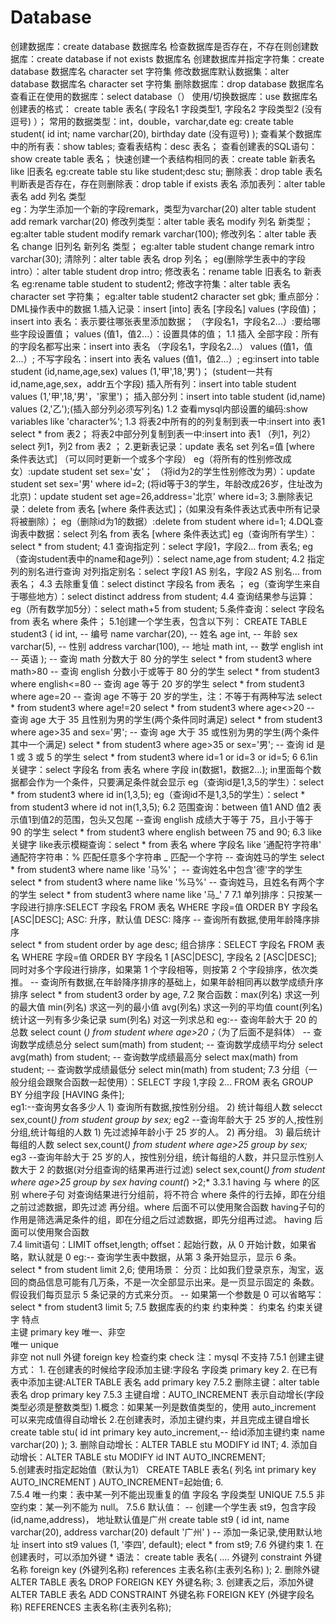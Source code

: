# Database
创建数据库：create database 数据库名
检查数据库是否存在，不存在则创建数据库：create database if not exists 数据库名
创建数据库并指定字符集：create database 数据库名 character set 字符集
修改数据库默认数据集：alter database 数据库名 character set 字符集
删除数据库：drop database 数据库名
查看正在使用的数据库：select database（）
使用/切换数据库：use 数据库名
创建表的格式：
create table 表名(
  字段名1 字段类型1,
  字段名2 字段类型2    (没有逗号)
）；
常用的数据类型：int，double，varchar,date
eg:
create table student(
  id int;
  name varchar(20),
  birthday date   (没有逗号)
);
查看某个数据库中的所有表：show tables;
查看表结构：desc 表名；
查看创建表的SQL语句：show create table 表名；
快速创建一个表结构相同的表：create table 新表名 like 旧表名   eg:create table stu like student;desc stu;
删除表：drop table 表名
判断表是否存在，存在则删除表：drop table if exists 表名
添加表列：alter table 表名 add 列名 类型     
eg：为学生添加一个新的字段remark，类型为varchar(20)
  alter table student add remark varchar(20)
修改列类型：alter table 表名 modify 列名 新类型；       eg:alter table student modify remark varchar(100);
修改列名：alter table 表名 change 旧列名 新列名 类型；   eg:alter table student change remark intro varchar(30);
清除列：alter table 表名 drop 列名；     eg(删除学生表中的字段intro）：alter table student drop intro;
修改表名：rename table 旧表名 to 新表名      eg:rename table student to student2;
修改字符集：alter table 表名 character set 字符集；   eg:alter table student2 character set gbk;
重点部分：
DML操作表中的数据
1.插入记录：insert [into] 表名 [字段名] values (字段值)；
            insert into 表名：表示要往哪张表里添加数据；
            （字段名1，字段名2...）:要给哪些字段设置值；
            values (值1，值2...）：设置具体的值；
  1.1 插入    全部字段：所有的字段名都写出来：insert into 表名 （字段名1，字段名2...） values (值1，值2...）;
                     不写字段名：insert into 表名 values (值1，值2...）;
                     eg:insert into table student (id,name,age,sex) values (1,'甲',18,'男')；
                         (student一共有id,name,age,sex，addr五个字段)
                        插入所有列：insert into table student values (1,'甲',18,'男'，'家里')；
                        插入部分列：insert into table student (id,name) values (2,'乙');(插入部分列必须写列名)
  1.2 查看mysql内部设置的编码:show variables like 'character%';
  1.3 将表2中所有的的列复制到表一中:insert into  表1 select * from 表2；
      将表2中部分列复制到表一中:insert into 表1 （列1，列2） select 列1，列2 from 表2 ；
2.更新表记录：update 表名 set 列名=值 [where 条件表达式]        （可以同时更新一个或多个字段）
            eg（将所有的性别修改成女）:update student set sex='女'；
               （将id为2的学生性别修改为男）：update student set sex='男' where id=2;
               (将id等于3的学生，年龄改成26岁，住址改为北京)：update student set age=26,address='北京' where id=3;
3.删除表记录：delete from 表名 [where 条件表达式]；（如果没有条件表达式表中所有记录将被删除）；
            eg（删除id为1的数据）:delete from student where id=1;
4.DQL查询表中数据：select 列名 from 表名 [where 条件表达式]
                eg（查询所有学生）：select * from student;
  4.1 查询指定列：select 字段1，字段2... from 表名;
              eg（查询student表中的name和age列）：select name,age from student;
  4.2 指定列的别名进行查询
        对列指定别名：select 字段1 AS 别名，字段2 AS 别名... from 表名；
  4.3 去除重复值：select distinct 字段名 from 表名 ；   eg（查询学生来自于哪些地方）：select distinct address from student;
  4.4 查询结果参与运算：eg（所有数学加5分）：select math+5 from student;
5.条件查询：select 字段名 from 表名 where 条件；
   5.1创建一个学生表，包含以下列：
       CREATE TABLE student3 (
           id int, -- 编号
           name varchar(20), -- 姓名
           age int, -- 年龄
           sex varchar(5), -- 性别
           address varchar(100), -- 地址
           math int, -- 数学
           english int -- 英语
    );
    -- 查询 math 分数大于 80 分的学生
      select * from student3 where math>80
    -- 查询 english 分数小于或等于 80 分的学生
      select * from student3 where english<=80
    -- 查询 age 等于 20 岁的学生
      select * from student3 where age=20
    -- 查询 age 不等于 20 岁的学生，注：不等于有两种写法
      select * from student3 where age!=20
      select * from student3 where age<>20
    -- 查询 age 大于 35 且性别为男的学生(两个条件同时满足)
      select * from student3 where age>35 and sex='男';
    -- 查询 age 大于 35 或性别为男的学生(两个条件其中一个满足)
      select * from student3 where age>35 or sex='男';
    -- 查询 id 是 1 或 3 或 5 的学生
      select * from student3 where id=1 or id=3 or id=5;
 6  6.1in关键字：select 字段名 from 表名 where 字段 in(数据1，数据2...);
              in里面每个数据都会作为一个条件，只要满足条件就会显示
             eg（查询id是1,3,5的学生）：select * from student3 where id in(1,3,5);
             eg（查询id不是1,3,5的学生）：select * from student3 where id not in(1,3,5);
    6.2 范围查询：between 值1 AND 值2
         表示值1到值2的范围，包头又包尾
         --查询 english 成绩大于等于 75，且小于等于 90 的学生
            select * from student3 where english between 75 and 90;
    6.3 like关键字
        like表示模糊查询：select * from 表名 where 字段名 like '通配符字符串'
        通配符字符串：%  匹配任意多个字符串
                    _  匹配一个字符
        -- 查询姓马的学生
          select * from student3 where name like '马%'；
        -- 查询姓名中包含'德'字的学生
          select * from student3 where name like '%马%'
        -- 查询姓马，且姓名有两个字的学生
          select * from student3 where name like '马_'
 7 7.1 单列排序：只按某一字段进行排序:SELECT 字段名 FROM 表名 WHERE 字段=值 ORDER BY 字段名 [ASC|DESC];
            ASC: 升序，默认值      DESC: 降序
            -- 查询所有数据,使用年龄降序排序            
                select * from student order by age desc;
       组合排序：SELECT 字段名 FROM 表名 WHERE 字段=值 ORDER BY 字段名 1 [ASC|DESC], 字段名 2 [ASC|DESC];
            同时对多个字段进行排序，如果第 1 个字段相等，则按第 2 个字段排序，依次类推。
              -- 查询所有数据,在年龄降序排序的基础上，如果年龄相同再以数学成绩升序排序
                select * from student3 order by age,
   7.2 聚合函数：max(列名) 求这一列的最大值
                min(列名) 求这一列的最小值
                avg(列名) 求这一列的平均值
                count(列名) 统计这一列有多少条记录
                sum(列名) 对这一列求总和
         eg:-- 查询年龄大于 20 的总数
              select count (*) from student where age>20；*（为了后面不是斜体）
            -- 查询数学成绩总分
              select sum(math) from student;
            -- 查询数学成绩平均分
              select avg(math) from student;
            -- 查询数学成绩最高分
              select max(math) from student;
            -- 查询数学成绩最低分
              select min(math) from student;
   7.3 分组（一般分组会跟聚合函数一起使用）：SELECT 字段 1,字段 2... FROM 表名 GROUP BY 分组字段 [HAVING 条件];        
         eg1:--查询男女各多少人
              1) 查询所有数据,按性别分组。
              2) 统计每组人数 
                  selecct sex,count(*) from student group by sex;*
         eg2 --查询年龄大于 25 岁的人,按性别分组,统计每组的人数
                1) 先过滤掉年龄小于 25 岁的人。
                2) 再分组。
                3) 最后统计每组的人数
                  select sex,count(*) from student where age>25 group by sex;*
         eg3 --查询年龄大于 25 岁的人，按性别分组，统计每组的人数，并只显示性别人数大于 2 的数据(对分组查询的结果再进行过滤)
                select sex,count(*) from student where age>25 group by sex having count(*) >2;*
        3.3.1 having 与 where 的区别
                where子句 对查询结果进行分组前，将不符合 where 条件的行去掉，即在分组之前过滤数据，即先过滤
                          再分组。where 后面不可以使用聚合函数
                having子句的作用是筛选满足条件的组，即在分组之后过滤数据，即先分组再过滤。
                          having 后面可以使用聚合函数        
    7.4 limit语句：LIMIT offset,length; 
                  offset：起始行数，从 0 开始计数，如果省略，默认就是 0 
                  eg:-- 查询学生表中数据，从第 3 条开始显示，显示 6 条。
                          select * from student limit 2,6;
                  使用场景：
                        分页：比如我们登录京东，淘宝，返回的商品信息可能有几万条，不是一次全部显示出来。是一页显示固定的
                              条数。 假设我们每页显示 5 条记录的方式来分页。
                                -- 如果第一个参数是 0 可以省略写：
                                      select * from student3 limit 5;
   7.5 数据库表的约束
         约束种类：
          约束名    约束关键字                      特点         
          主键      primary key                   唯一、非空                                                     
          唯一      unique      
          非空      not null
          外键      foreign key
          检查约束   check 注：mysql 不支持
      7.5.1 创建主键方式：
            1. 在创建表的时候给字段添加主键:字段名 字段类 primary key
            2. 在已有表中添加主键:ALTER TABLE 表名 add primary key
      7.5.2 删除主键：alter table 表名 drop primary key
      7.5.3 主键自增：AUTO_INCREMENT 表示自动增长(字段类型必须是整数类型)
            1.概念：如果某一列是数值类型的，使用 auto_increment 可以来完成值得自动增长
            2.在创建表时，添加主键约束，并且完成主键自增长
            create table stu(
              id int primary key auto_increment,-- 给id添加主键约束
              name varchar(20)
            );
            3. 删除自动增长：ALTER TABLE stu MODIFY id INT;
			      4. 添加自动增长：ALTER TABLE stu MODIFY id INT AUTO_INCREMENT;   
            5.创建表时指定起始值（默认为1）
                CREATE TABLE 表名(
                列名 int primary key AUTO_INCREMENT
                ) AUTO_INCREMENT=起始值;
            6.       
      7.5.4 唯一约束：表中某一列不能出现重复的值
            字段名 字段类型 UNIQUE
      7.5.5 非空约束：某一列不能为 null。
      7.5.6 默认值：
            -- 创建一个学生表 st9，包含字段(id,name,address)， 地址默认值是广州
                create table st9 (
                 id int,
                 name varchar(20),
                 address varchar(20) default '广州'
                )
            -- 添加一条记录,使用默认地址
                insert into st9 values (1, '李四', default);
                  elect * from st9;
   7.6 外键约束
        1. 在创建表时，可以添加外键
          * 语法：
            create table 表名(
              ....
              外键列
              constraint 外键名称 foreign key (外键列名称) references 主表名称(主表列名称)
            );
        2. 删除外键
          ALTER TABLE 表名 DROP FOREIGN KEY 外键名称;
        3. 创建表之后，添加外键
          ALTER TABLE 表名 ADD CONSTRAINT 外键名称 FOREIGN KEY (外键字段名称) REFERENCES 主表名称(主表列名称);

                     
                     
                     
                     
                     
                     
                     
                     
                     
                     
                     
                     
                     
                     
                     
                  

